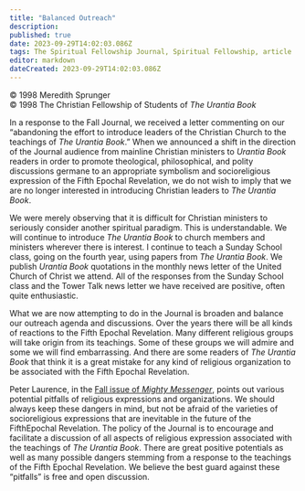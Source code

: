 ```yaml
---
title: "Balanced Outreach"
description: 
published: true
date: 2023-09-29T14:02:03.086Z
tags: The Spiritual Fellowship Journal, Spiritual Fellowship, article
editor: markdown
dateCreated: 2023-09-29T14:02:03.086Z
---
```


<p class="v-card v-sheet theme--light gray lighten-3 px-2">© 1998 Meredith Sprunger<br>© 1998 The Christian Fellowship of Students of <i>The Urantia Book</i></p>

In a response to the Fall Journal, we received a letter commenting on our “abandoning the effort to introduce leaders of the Christian Church to the teachings of _The Urantia Book_.” When we announced a shift in the direction of the Journal audience from mainline Christian ministers to _Urantia Book_ readers in order to promote theological, philosophical, and polity discussions germane to an appropriate symbolism and socioreligious expression of the Fifth Epochal Revelation, we do not wish to imply that we are no longer interested in introducing Christian leaders to _The Urantia Book_.

We were merely observing that it is difficult for Christian ministers to seriously consider another spiritual paradigm. This is understandable. We will continue to introduce _The Urantia Book_ to church members and ministers wherever there is interest. I continue to teach a Sunday School class, going on the fourth year, using papers from _The Urantia Book_. We publish _Urantia Book_ quotations in the monthly news letter of the United Church of Christ we attend. All of the responses from the Sunday School class and the Tower Talk news letter we have received are positive, often quite enthusiastic.

What we are now attempting to do in the Journal is broaden and balance our outreach agenda and discussions. Over the years there will be all kinds of reactions to the Fifth Epochal Revelation. Many different religious groups will take origin from its teachings. Some of these groups we will admire and some we will find embarrassing. And there are some readers of _The Urantia Book_ that think it is a great mistake for any kind of religious organization to be associated with the Fifth Epochal Revelation.

Peter Laurence, in the [Fall issue of _Mighty Messenger_](/en/article/The_Mighty_Messenger/The_Mighty_Messenger_1997_Fall#the-varieties-of-religious-expression), points out various potential pitfalls of religious expressions and organizations. We should always keep these dangers in mind, but not be afraid of the varieties of socioreligious expressions that are inevitable in the future of the FifthEpochal Revelation. The policy of the Journal is to encourage and facilitate a discussion of all aspects of religious expression associated with the teachings of _The Urantia Book_. There are great positive potentials as well as many possible dangers stemming from a response to the teachings of the Fifth Epochal Revelation. We believe the best guard against these “pitfalls” is free and open discussion.